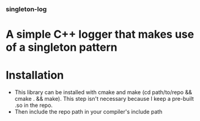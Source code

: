 ### singleton-log
# A simple C++ logger that makes use of a singleton pattern

# Installation
* This library can be installed with cmake and make (cd path/to/repo && cmake . && make). This step isn't necessary because I keep a pre-built .so in the repo.
* Then include the repo path in your compiler's include path
